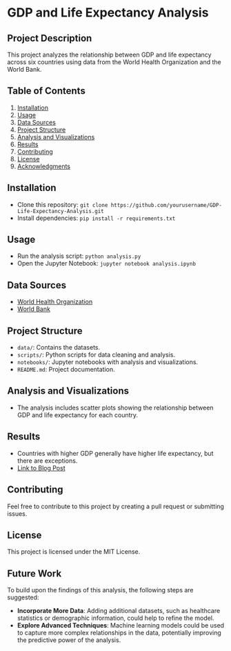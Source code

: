 # GDP and Life Expectancy Analysis

## Project Description
This project analyzes the relationship between GDP and life expectancy across six countries using data from the World Health Organization and the World Bank. 

## Table of Contents
1. [Installation](#installation)
2. [Usage](#usage)
3. [Data Sources](#data-sources)
4. [Project Structure](#project-structure)
5. [Analysis and Visualizations](#analysis-and-visualizations)
6. [Results](#results)
7. [Contributing](#contributing)
8. [License](#license)
9. [Acknowledgments](#acknowledgments)

## Installation
- Clone this repository: `git clone https://github.com/yourusername/GDP-Life-Expectancy-Analysis.git`
- Install dependencies: `pip install -r requirements.txt`

## Usage
- Run the analysis script: `python analysis.py`
- Open the Jupyter Notebook: `jupyter notebook analysis.ipynb`

## Data Sources
- [World Health Organization](https://www.who.int/data)
- [World Bank](https://data.worldbank.org/)

## Project Structure
- `data/`: Contains the datasets.
- `scripts/`: Python scripts for data cleaning and analysis.
- `notebooks/`: Jupyter notebooks with analysis and visualizations.
- `README.md`: Project documentation.

## Analysis and Visualizations
- The analysis includes scatter plots showing the relationship between GDP and life expectancy for each country.


## Results
- Countries with higher GDP generally have higher life expectancy, but there are exceptions.
- [Link to Blog Post](#)

## Contributing
Feel free to contribute to this project by creating a pull request or submitting issues.

## License
This project is licensed under the MIT License.

## Future Work

To build upon the findings of this analysis, the following steps are suggested:

- **Incorporate More Data**: Adding additional datasets, such as healthcare statistics or demographic information, could help to refine the model.
- **Explore Advanced Techniques**: Machine learning models could be used to capture more complex relationships in the data, potentially improving the predictive power of the analysis.

